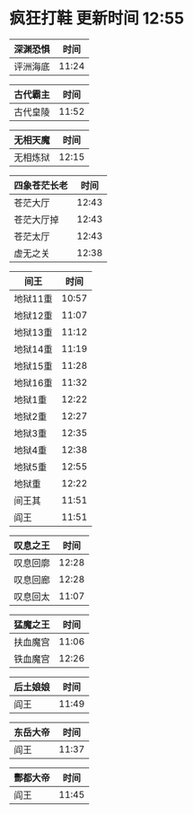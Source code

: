 # 疯狂打鞋 更新时间 12:55

| 深渊恐惧   | 时间    |
|--------|-------|
| 评洲海底 | 11:24 |

| 古代霸主   | 时间    |
|--------|-------|
| 古代皇陵 | 11:52 |

| 无相天魔   | 时间    |
|--------|-------|
| 无相炼狱 | 12:15 |

| 四象苍茫长老   | 时间    |
|--------|-------|
| 苍茫大厅 | 12:43 |
| 苍茫大厅掉 | 12:43 |
| 苍茫太厅 | 12:43 |
| 虚无之关 | 12:38 |

| 间王   | 时间    |
|--------|-------|
| 地狱11重 | 10:57 |
| 地狱12重 | 11:07 |
| 地狱13重 | 11:12 |
| 地狱14重 | 11:19 |
| 地狱15重 | 11:28 |
| 地狱16重 | 11:32 |
| 地狱1重 | 12:22 |
| 地狱2重 | 12:27 |
| 地狱3重 | 12:35 |
| 地狱4重 | 12:38 |
| 地狱5重 | 12:55 |
| 地狱重 | 12:22 |
| 间王其 | 11:51 |
| 阎王 | 11:51 |

| 叹息之王   | 时间    |
|--------|-------|
| 叹息回廓 | 12:28 |
| 叹息回廊 | 12:28 |
| 叹息回太 | 11:07 |

| 猛魔之王   | 时间    |
|--------|-------|
| 扶血魔宫 | 11:06 |
| 铁血魔宫 | 12:26 |

| 后土娘娘   | 时间    |
|--------|-------|
| 阎王 | 11:49 |

| 东岳大帝   | 时间    |
|--------|-------|
| 阎王 | 11:37 |

| 酆都大帝   | 时间    |
|--------|-------|
| 阎王 | 11:45 |